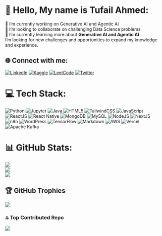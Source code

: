 # 💫 Hello, My name is Tufail Ahmed:
🔭 I’m currently working on Generative AI and Agentic AI<br>👯 I’m looking to collaborate on challenging Data Science problems<br>🌱 I’m currently learning more about <b>Generative AI and Agentic AI</b><br>I’m looking for new challenges and opportunities to expand my knowledge and experience.</b>

## 🌐 Connect with me:
[![LinkedIn](https://img.shields.io/badge/LinkedIn-%230077B5.svg?style=for-the-badge&logo=linkedin&logoColor=white)](your-linkedin-url)
[![Kaggle](https://img.shields.io/badge/Kaggle-%23020AFF.svg?style=for-the-badge&logo=kaggle&logoColor=white)](your-kaggle-url)
[![LeetCode](https://img.shields.io/badge/LeetCode-%23FFA116.svg?style=for-the-badge&logo=leetcode&logoColor=black)](your-leetcode-url)
[![Twitter](https://img.shields.io/badge/X-%23000000.svg?style=for-the-badge&logo=Twitter&logoColor=white)](your-twitter-url)
# 💻 Tech Stack:
![Python](https://img.shields.io/badge/python-3670A0?style=for-the-badge&logo=python&logoColor=ffdd54) 
![Jupyter](https://img.shields.io/badge/Jupyter-%23F37626.svg?style=for-the-badge&logo=Jupyter&logoColor=white) 
![Java](https://img.shields.io/badge/java-%23ED8B00.svg?style=for-the-badge&logo=openjdk&logoColor=white) 
![HTML5](https://img.shields.io/badge/html5-%23E34F26.svg?style=for-the-badge&logo=html5&logoColor=white) 
![TailwindCSS](https://img.shields.io/badge/tailwindcss-%2338B2AC.svg?style=for-the-badge&logo=tailwind-css&logoColor=white) 
![JavaScript](https://img.shields.io/badge/javascript-%23F7DF1E.svg?style=for-the-badge&logo=javascript&logoColor=black) 
![ReactJS](https://img.shields.io/badge/react-%2361DAFB.svg?style=for-the-badge&logo=react&logoColor=black) 
![React Native](https://img.shields.io/badge/react%20native-%2361DAFB.svg?style=for-the-badge&logo=react&logoColor=black) 
![MongoDB](https://img.shields.io/badge/MongoDB-%234ea94b.svg?style=for-the-badge&logo=mongodb&logoColor=white) 
![MySQL](https://img.shields.io/badge/mysql-4479A1.svg?style=for-the-badge&logo=mysql&logoColor=white) 
![NodeJS](https://img.shields.io/badge/Node.js-%23339933.svg?style=for-the-badge&logo=node.js&logoColor=white) 
![NextJS](https://img.shields.io/badge/Next.js-%23000000.svg?style=for-the-badge&logo=next.js&logoColor=white) 
![n8n](https://img.shields.io/badge/n8n-%23E34F26.svg?style=for-the-badge&logo=n8n&logoColor=white) 
![WordPress](https://img.shields.io/badge/WordPress-%23117AC9.svg?style=for-the-badge&logo=WordPress&logoColor=white) 
![TensorFlow](https://img.shields.io/badge/TensorFlow-%23FF6F00.svg?style=for-the-badge&logo=tensorflow&logoColor=white) 
![Markdown](https://img.shields.io/badge/markdown-%23000000.svg?style=for-the-badge&logo=markdown&logoColor=white) 
![AWS](https://img.shields.io/badge/AWS-%23FF9900.svg?style=for-the-badge&logo=amazon-aws&logoColor=white) 
![Vercel](https://img.shields.io/badge/vercel-%23000000.svg?style=for-the-badge&logo=vercel&logoColor=white) 
![Apache Kafka](https://img.shields.io/badge/Apache%20Kafka-%23023131.svg?style=for-the-badge&logo=apache-kafka&logoColor=white) 


# 📊 GitHub Stats:
![](https://github-readme-stats.vercel.app/api?username=tufailsangrasi&theme=dark&hide_border=false&include_all_commits=false&count_private=false)<br/>
![](https://github-readme-streak-stats.herokuapp.com/?user=tufailsangrasi&theme=dark&hide_border=false)<br/>
![](https://github-readme-stats.vercel.app/api/top-langs/?username=tufailsangrasi&theme=dark&hide_border=false&include_all_commits=false&count_private=false&layout=compact)

## 🏆 GitHub Trophies
![](https://github-profile-trophy.vercel.app/?username=tufailsangrasi&theme=radical&no-frame=false&no-bg=true&margin-w=4)

### 🔝 Top Contributed Repo
![](https://github-contributor-stats.vercel.app/api?username=tufailsangrasi&limit=5&theme=dark&combine_all_yearly_contributions=true)

